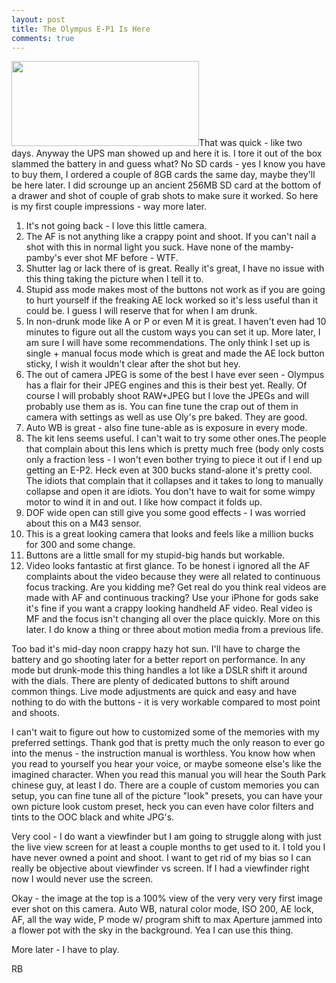 ```yaml
---
layout: post
title: The Olympus E-P1 Is Here
comments: true
---
```

<a rel="prettyPhoto" href="http://photo.rwboyer.com/wp-content/uploads/2010/08/P8310023-880.jpg"><img class="alignleft size-medium wp-image-2286" title="OLYMPUS DIGITAL CAMERA" src="http://photo.rwboyer.com/wp-content/uploads/2010/08/P8310023-880-300x136.jpg" alt="" width="300" height="136" /></a>That was quick - like two days. Anyway the UPS man showed up and here it is. I tore it out of the box slammed the battery in and guess what? No SD cards - yes I know you have to buy them, I ordered a couple of 8GB cards the same day, maybe they'll be here later. I did scrounge up an ancient 256MB SD card at the bottom of a drawer and shot of couple of grab shots to make sure it worked. So here is my first couple impressions - way more later.
<ol>
	<li>It's not going back - I love this little camera.</li>
	<li>The AF is not anything like a crappy point and shoot. If you can't nail a shot with this in normal light you suck. Have none of the mamby-pamby's ever shot MF before - WTF.</li>
	<li>Shutter lag or lack there of is great. Really it's great, I have no issue with this thing taking the picture when I tell it to.</li>
	<li>Stupid ass mode makes most of the buttons not work as if you are going to hurt yourself if the freaking AE lock worked so it's less useful than it could be. I guess I will reserve that for when I am drunk.</li>
	<li>In non-drunk mode like A or P or even M it is great. I haven't even had 10 minutes to figure out all the custom ways you can set it up. More later, I am sure I will have some recommendations. The only think I set up is single + manual focus mode which is great and made the AE lock button sticky, I wish it wouldn't clear after the shot but hey.</li>
	<li>The out of camera JPEG is some of the best I have ever seen - Olympus has a flair for their JPEG engines and this is their best yet. Really. Of course I will probably shoot RAW+JPEG but I love the JPEGs and will probably use them as is. You can fine tune the crap out of them in camera with settings as well as use Oly's pre baked. They are good.</li>
	<li>Auto WB is great - also fine tune-able as is exposure in every mode.</li>
	<li>The kit lens seems useful. I can't wait to try some other ones.The people that complain about this lens which is pretty much free (body only costs only a fraction less - I won't even bother trying to piece it out if I end up getting an E-P2. Heck even at 300 bucks stand-alone it's pretty cool. The idiots that complain that it collapses and it takes to long to manually collapse and open it are idiots. You don't have to wait for some wimpy motor to wind it in and out. I like how compact it folds up.</li>
	<li>DOF wide open can still give you some good effects - I was worried about this on a M43 sensor.</li>
	<li>This is a great looking camera that looks and feels like a million bucks for 300 and some change.</li>
	<li>Buttons are a little small for my stupid-big hands but workable.</li>
	<li>Video looks fantastic at first glance. To be honest i ignored all the AF complaints about the video because they were all related to continuous focus tracking. Are you kidding me? Get real do you think real videos are made with AF and continuous tracking? Use your iPhone for gods sake it's fine if you want a crappy looking handheld AF video. Real video is MF and the focus isn't changing all over the place quickly. More on this later. I do know a thing or three about motion media from a previous life.</li>
</ol>
Too bad it's mid-day noon crappy hazy hot sun. I'll have to charge the battery and go shooting later for a better report on performance. In any mode but drunk-mode this thing handles a lot like a DSLR shift it around with the dials. There are plenty of dedicated buttons to shift around common things. Live mode adjustments are quick and easy and have nothing to do with the buttons - it is very workable compared to most point and shoots.

I can't wait to figure out how to customized some of the memories with my preferred settings. Thank god that is pretty much the only reason to ever go into the menus - the instruction manual is worthless. You know how when you read to yourself you hear your voice, or maybe someone else's like the imagined character. When you read this manual you will hear the South Park chinese guy, at least I do. There are a couple of custom memories you can setup, you can fine tune all of the picture "look" presets, you can have your own picture look custom preset, heck you can even have color filters and tints to the OOC black and white JPG's.

Very cool - I do want a viewfinder but I am going to struggle along with just the live view screen for at least a couple months to get used to it. I told you I have never owned a point and shoot. I want to get rid of my bias so I can really be objective about viewfinder vs screen. If I had a viewfinder right now I would never use the screen.

Okay - the image at the top is a 100% view of the very very very first image ever shot on this camera. Auto WB, natural color mode, ISO 200, AE lock, AF, all the way wide, P mode w/ program shift to max Aperture jammed into a flower pot with the sky in the background. Yea I can use this thing.

More later - I have to play.

RB